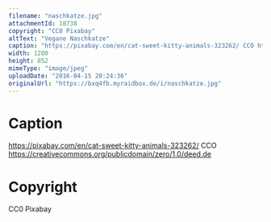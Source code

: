 ```yaml
---
filename: "naschkatze.jpg"
attachmentId: 18738
copyright: "CC0 Pixabay"
altText: "Vegane Naschkatze"
caption: "https://pixabay.com/en/cat-sweet-kitty-animals-323262/ CCO https://creativecommons.org/publicdomain/zero/1.0/deed.de "
width: 1280
height: 852
mimeType: "image/jpeg"
uploadDate: "2016-04-15 20:24:36"
originalUrl: "https://bxq4fb.myraidbox.de/i/naschkatze.jpg"
---
```


# Caption

https://pixabay.com/en/cat-sweet-kitty-animals-323262/ CCO https://creativecommons.org/publicdomain/zero/1.0/deed.de 

# Copyright

CC0 Pixabay
